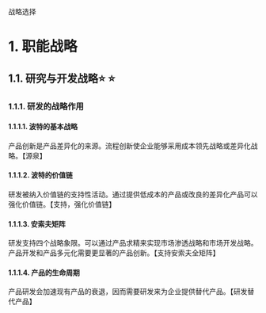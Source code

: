 战略选择

# 1. 职能战略

## 1.1. 研究与开发战略:star: :star: 

### 1.1.1. 研发的战略作用

#### 1.1.1.1. 波特的基本战略

产品创新是产品差异化的来源。流程创新使企业能够采用成本领先战略或差异化战略。【源泉】

#### 1.1.1.2. 波特的价值链

研发被纳入价值链的支持性活动。通过提供低成本的产品或改良的差异化产品可以强化价值链。【支持，强化价值链】

#### 1.1.1.3. 安索夫矩阵

研发支持四个战略象限。可以通过产品求精来实现市场渗透战略和市场开发战略。产品开发和产品多元化需要更显著的产品创新。【支持安索夫全矩阵】

#### 1.1.1.4. 产品的生命周期

产品研发会加速现有产品的衰退，因而需要研发来为企业提供替代产品。【研发替代产品】
